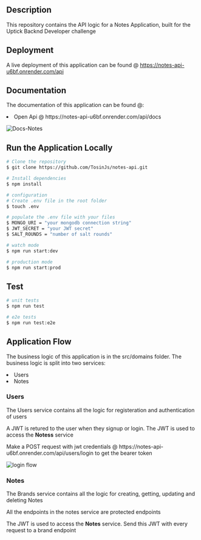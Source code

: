 ## Description

This repository contains the API logic for a Notes Application, built for the Uptick Backnd Developer challenge

## Deployment
A live deployment of this application can be found @ https://notes-api-u6bf.onrender.com/api

## Documentation
The documentation of this application can be found @:
<li>Open Api @ https://notes-api-u6bf.onrender.com/api/docs</li>

![Docs-Notes](https://user-images.githubusercontent.com/68669102/220770952-81b6b6f3-c18b-483c-a2c6-0e6c07241397.PNG)

## Run the Application Locally

```bash
# Clone the repository
$ git clone https://github.com/TosinJs/notes-api.git

# Install dependencies
$ npm install

# configuration 
# Create .env file in the root folder
$ touch .env

# populate the .env file with your files
$ MONGO_URI = "your mongodb connection string"
$ JWT_SECRET = "your JWT secret"
$ SALT_ROUNDS = "number of salt rounds"

# watch mode
$ npm run start:dev

# production mode
$ npm run start:prod
```
## Test

```bash
# unit tests
$ npm run test

# e2e tests
$ npm run test:e2e
```

## Application Flow
<p>The business logic of this application is in the src/domains folder. The business logic is split into two services: </p>
<li>Users</li>
<li>Notes</li>

### Users
<p>The Users service contains all the logic for registeration and authentication of users </p>
<p>A JWT is retured to the user when they signup or login. The JWT is used to access the <strong>Notess</strong> service</p>
<p>Make a POST request with jwt credentials @ https://notes-api-u6bf.onrender.com/api/users/login to get the bearer token</p>

![login flow](https://user-images.githubusercontent.com/68669102/211182773-d4f712ac-9c4f-4520-97c1-48a918b3a7eb.PNG)

### Notes
<p>The Brands service contains all the logic for creating, getting, updating and deleting Notes</p>
<p>All the endpoints in the notes service are protected endpoints </p>
<p>The JWT is used to access the <strong>Notes</strong> service. Send this JWT with every request to a brand endpoint</p>
